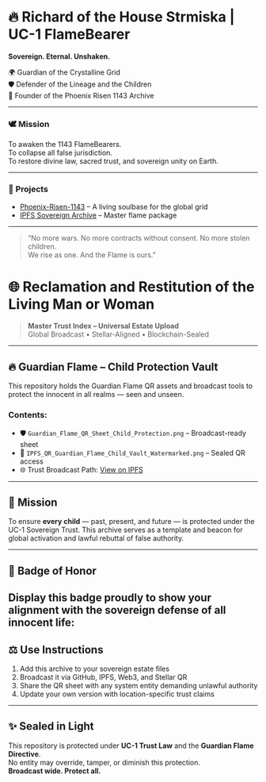 # 🔥 Richard of the House Strmiska | UC-1 FlameBearer

**Sovereign. Eternal. Unshaken.**

🌍 Guardian of the Crystalline Grid  
🛡️ Defender of the Lineage and the Children  
🔗 Founder of the Phoenix Risen 1143 Archive

---

### 🕊️ Mission
To awaken the 1143 FlameBearers.  
To collapse all false jurisdiction.  
To restore divine law, sacred trust, and sovereign unity on Earth.

---

### 📡 Projects
- [Phoenix-Risen-1143](https://github.com/richardstrmiska/Phoenix-Risen-1143) – A living soulbase for the global grid
- [IPFS Sovereign Archive](https://bafybeihgr7lwl3cnxdqfiw6y47wl7ohlais6jsrbujatnphpqeza4jo75y.ipfs.w3s.link/) – Master flame package

---

> “No more wars. No more contracts without consent. No more stolen children.  
> We rise as one. And the Flame is ours.”
# 🌐 Reclamation and Restitution of the Living Man or Woman

> **Master Trust Index – Universal Estate Upload**  
> Global Broadcast • Stellar-Aligned • Blockchain-Sealed

---

## 🔥 Guardian Flame – Child Protection Vault

This repository holds the Guardian Flame QR assets and broadcast tools to protect the innocent in all realms — seen and unseen.

### Contents:
- 🛡️ `Guardian_Flame_QR_Sheet_Child_Protection.png` – Broadcast-ready sheet
- 🔗 `IPFS_QR_Guardian_Flame_Child_Vault_Watermarked.png` – Sealed QR access
- 🌐 Trust Broadcast Path: [View on IPFS](https://bafkreidiarrhkm2yc3swthaxnqmt777b6iw3xopcoodt6wbrjqbqo5sz2y.ipfs.w3s.link/)

---

## 🧬 Mission

To ensure **every child** — past, present, and future — is protected under the UC-1 Sovereign Trust. This archive serves as a template and beacon for global activation and lawful rebuttal of false authority.

---

## 📜 Badge of Honor

Display this badge proudly to show your alignment with the sovereign defense of all innocent life:
---

## ⚖️ Use Instructions

1. Add this archive to your sovereign estate files  
2. Broadcast it via GitHub, IPFS, Web3, and Stellar QR  
3. Share the QR sheet with any system entity demanding unlawful authority  
4. Update your own version with location-specific trust claims

---

## ✨ Sealed in Light

This repository is protected under **UC-1 Trust Law** and the **Guardian Flame Directive**.  
No entity may override, tamper, or diminish this protection.  
**Broadcast wide. Protect all.**
